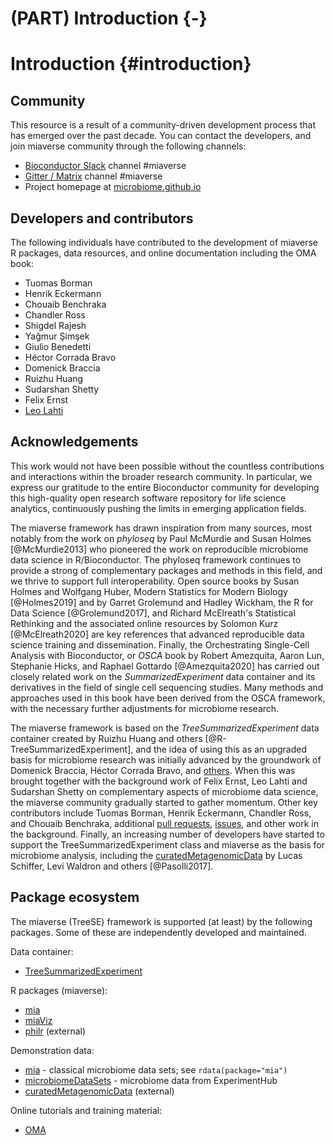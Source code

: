 # (PART) Introduction {-}

# Introduction {#introduction}

<script>
document.addEventListener("click", function (event) {
    if (event.target.classList.contains("rebook-collapse")) {
        event.target.classList.toggle("active");
        var content = event.target.nextElementSibling;
        if (content.style.display === "block") {
            content.style.display = "none";
        } else {
            content.style.display = "block";
        }
    }
})
</script>

<style>
.rebook-collapse {
  background-color: #eee;
  color: #444;
  cursor: pointer;
  padding: 18px;
  width: 100%;
  border: none;
  text-align: left;
  outline: none;
  font-size: 15px;
}

.rebook-content {
  padding: 0 18px;
  display: none;
  overflow: hidden;
  background-color: #f1f1f1;
}
</style>


## Community

This resource is a result of a community-driven development process
that has emerged over the past decade. You can contact the developers,
and join miaverse community through the following channels:

 - [Bioconductor Slack](https://bioc-community.herokuapp.com/) channel #miaverse
 - [Gitter / Matrix](https://gitter.im/microbiome/miaverse) channel #miaverse
 - Project homepage at [microbiome.github.io](microbiome.github.io)



## Developers and contributors

The following individuals have contributed to the development of
miaverse R packages, data resources, and online documentation
including the OMA book:

- Tuomas Borman
- Henrik Eckermann
- Chouaib Benchraka
- Chandler Ross
- Shigdel Rajesh
- Yağmur Şimşek
- Giulio Benedetti 
- Héctor Corrada Bravo
- Domenick Braccia
- Ruizhu Huang
- Sudarshan Shetty
- Felix Ernst
- [Leo Lahti](http://www.iki.fi/Leo.Lahti)


## Acknowledgements

This work would not have been possible without the countless
contributions and interactions within the broader research
community. In particular, we express our gratitude to the entire
Bioconductor community for developing this high-quality open research
software repository for life science analytics, continuously pushing
the limits in emerging application fields.

The miaverse framework has drawn inspiration from many sources, most
notably from the work on _phyloseq_ by Paul McMurdie and Susan Holmes
[@McMurdie2013] who pioneered the work on reproducible microbiome data
science in R/Bioconductor. The phyloseq framework continues to provide
a strong of complementary packages and methods in this field, and we
thrive to support full interoperability. Open source books by Susan
Holmes and Wolfgang Huber, Modern Statistics for Modern Biology
[@Holmes2019] and by Garret Grolemund and Hadley Wickham, the R for
Data Science [@Grolemund2017], and Richard McElreath's Statistical
Rethinking and the associated online resources by Solomon Kurz
[@McElreath2020] are key references that advanced reproducible data
science training and dissemination. Finally, the Orchestrating
Single-Cell Analysis with Bioconductor, or _OSCA_ book by Robert
Amezquita, Aaron Lun, Stephanie Hicks, and Raphael Gottardo
[@Amezquita2020] has carried out closely related work on the
_SummarizedExperiment_ data container and its derivatives in the field
of single cell sequencing studies. Many methods and approaches used in
this book have been derived from the OSCA framework, with the
necessary further adjustments for microbiome research.

The miaverse framework is based on the _TreeSummarizedExperiment_ data
container created by Ruizhu Huang and others
[@R-TreeSummarizedExperiment], and the idea of using this as an
upgraded basis for microbiome research was initially advanced by the
groundwork of Domenick Braccia, Héctor Corrada Bravo, and
[others](https://github.com/microbiome/mia/blob/master/DESCRIPTION). When
this was brought together with the background work of Felix Ernst, Leo
Lahti and Sudarshan Shetty on complementary aspects of microbiome data
science, the miaverse community gradually started to gather
momentum. Other key contributors include Tuomas Borman, Henrik
Eckermann, Chandler Ross, and Chouaib Benchraka, additional [pull
requests](https://github.com/microbiome/OMA/graphs/contributors),
[issues](https://github.com/microbiome/OMA/issues), and other work in
the background. Finally, an increasing number of developers have
started to support the TreeSummarizedExperiment class and miaverse as
the basis for microbiome analysis, including the
[curatedMetagenomicData](https://waldronlab.io/curatedMetagenomicData/)
by Lucas Schiffer, Levi Waldron and others [@Pasolli2017].


## Package ecosystem

The miaverse (TreeSE) framework is supported (at least) by the
following packages. Some of these are independently developed and
maintained.


Data container:

- [TreeSummarizedExperiment](http://bioconductor.org/packages/devel/bioc/html/TreeSummarizedExperiment.html)


R packages (miaverse):

- [mia](microbiome.github.io/mia)
- [miaViz](microbiome.github.io/miaViz)
- [philr](http://bioconductor.org/packages/devel/bioc/html/philr.html) (external)


Demonstration data:

- [mia](microbiome.github.io/mia) - classical microbiome data sets; see `rdata(package="mia")`
- [microbiomeDataSets](microbiome.github.io/microbiomeDataSets) - microbiome data from ExperimentHub 
- [curatedMetagenomicData](https://waldronlab.io/curatedMetagenomicData/) (external)


Online tutorials and training material:

- [OMA](microbiome.github.io/OMA)









